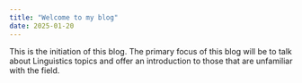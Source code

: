 ```yaml
---
title: "Welcome to my blog"
date: 2025-01-20
---
```


This is the initiation of this blog. The primary focus of this blog will be to talk about Linguistics topics and offer an introduction to those that are unfamiliar with the field.
